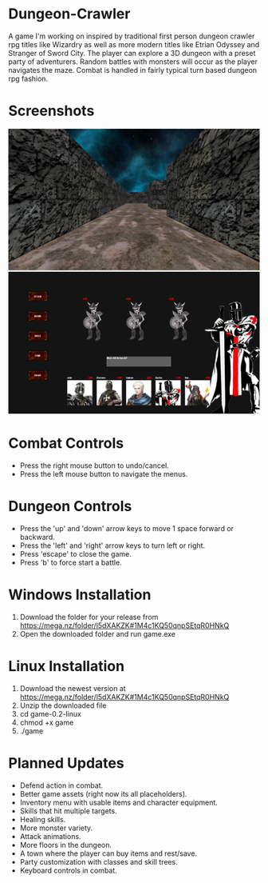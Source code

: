 # Dungeon-Crawler
A game I'm working on inspired by traditional first person dungeon crawler rpg titles like Wizardry as well as more modern titles like Etrian Odyssey and Stranger of Sword City. The player can explore a 3D dungeon with a preset party of adventurers. Random battles with monsters will occur as the player navigates the maze. Combat is handled in fairly typical turn based dungeon rpg fashion.

# Screenshots
![](screenshots/dungeon.png)
![](screenshots/battle.png)

# Combat Controls
- Press the right mouse button to undo/cancel.
- Press the left mouse button to navigate the menus.

# Dungeon Controls
- Press the 'up' and 'down' arrow keys to move 1 space forward or backward.
- Press the 'left' and 'right' arrow keys to turn left or right.
- Press 'escape' to close the game.
- Press 'b' to force start a battle.

# Windows Installation
1. Download the folder for your release from https://mega.nz/folder/l5dXAKZK#1M4c1KQ50qnpSEtqR0HNkQ 
2. Open the downloaded folder and run game.exe

# Linux Installation
1. Download the newest version at https://mega.nz/folder/l5dXAKZK#1M4c1KQ50qnpSEtqR0HNkQ
2. Unzip the downloaded file
3. cd game-0.2-linux
4. chmod +x game
5. ./game

# Planned Updates
- Defend action in combat.
- Better game assets (right now its all placeholders).
- Inventory menu with usable items and character equipment.
- Skills that hit multiple targets.
- Healing skills.
- More monster variety.
- Attack animations.
- More floors in the dungeon.
- A town where the player can buy items and rest/save.
- Party customization with classes and skill trees.
- Keyboard controls in combat.
